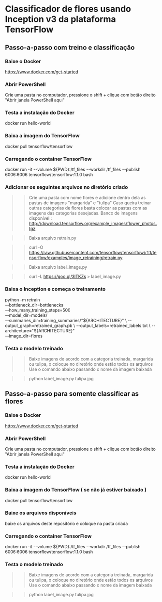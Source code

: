 # Classificador de flores usando Inception v3 da plataforma TensorFlow


## Passo-a-passo com treino e classificação

### Baixe o Docker
https://www.docker.com/get-started

### Abrir PowerShell
Crie uma pasta no computador, pressione o shift + clique com botão direito "Abrir janela PowerShell aqui" 

### Testa a instalação do Docker
docker run hello-world

### Baixa a imagem do TensorFlow
docker pull tensorflow/tensorflow

### Carregando o container TensorFlow
docker run -it --volume ${PWD}:/tf_files --workdir /tf_files --publish 6006:6006 tensorflow/tensorflow:1.1.0 bash

### Adicionar os seguintes arquivos no diretório criado
  
>> Crie uma pasta com nome flores e adicione dentro dela as pastas de imagens "margarida" e "tulipa"
>> Caso queira treinar outras categorias de flores basta colocar as pastas com as imagens das categorias desejadas.
>> Banco de imagens disponível : http://download.tensorflow.org/example_images/flower_photos.tgz
   
>> Baixa arquivo retrain.py

>> curl -O https://raw.githubusercontent.com/tensorflow/tensorflow/r1.1/tensorflow/examples/image_retraining/retrain.py

>> Baixa arquivo label_image.py

>> curl -L https://goo.gl/3lTKZs > label_image.py

### Baixa o Inception e começa o treinamento
python -m retrain \
  --bottleneck_dir=bottlenecks \
  --how_many_training_steps=500 \
  --model_dir=models/ \
  --summaries_dir=training_summaries/"${ARCHITECTURE}" \
  --output_graph=retrained_graph.pb \
  --output_labels=retrained_labels.txt \
  --architecture="${ARCHITECTURE}" \
  --image_dir=flores

### Testa o modelo treinado
>> Baixe imagens de acordo com a categoria treinada, margarida ou tulipa, o coloque no diretório onde estão todos os arquivos
>> Use o comando abaixo passando o nome da imagem baixada

>> python label_image.py tulipa.jpg

## Passo-a-passo para somente classificar as flores

### Baixe o Docker
https://www.docker.com/get-started

### Abrir PowerShell
Crie uma pasta no computador, pressione o shift + clique com botão direito "Abrir janela PowerShell aqui" 

### Testa a instalação do Docker
docker run hello-world

### Baixa a imagem do TensorFlow ( se não já estiver baixado )
docker pull tensorflow/tensorflow

### Baixe os arquivos disponíveis
baixe os arquivos deste repositório e coloque na pasta criada

### Carregando o container TensorFlow
docker run -it --volume ${PWD}:/tf_files --workdir /tf_files --publish 6006:6006 tensorflow/tensorflow:1.1.0 bash

### Testa o modelo treinado
>> Baixe imagens de acordo com a categoria treinada, margarida ou tulipa, o coloque no diretório onde estão todos os arquivos
>> Use o comando abaixo passando o nome da imagem baixada

>> python label_image.py tulipa.jpg



